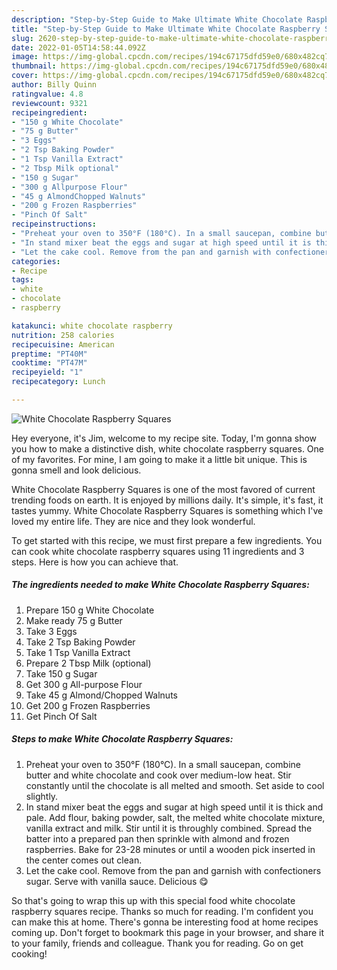 ```yaml
---
description: "Step-by-Step Guide to Make Ultimate White Chocolate Raspberry Squares"
title: "Step-by-Step Guide to Make Ultimate White Chocolate Raspberry Squares"
slug: 2620-step-by-step-guide-to-make-ultimate-white-chocolate-raspberry-squares
date: 2022-01-05T14:58:44.092Z
image: https://img-global.cpcdn.com/recipes/194c67175dfd59e0/680x482cq70/white-chocolate-raspberry-squares-recipe-main-photo.jpg
thumbnail: https://img-global.cpcdn.com/recipes/194c67175dfd59e0/680x482cq70/white-chocolate-raspberry-squares-recipe-main-photo.jpg
cover: https://img-global.cpcdn.com/recipes/194c67175dfd59e0/680x482cq70/white-chocolate-raspberry-squares-recipe-main-photo.jpg
author: Billy Quinn
ratingvalue: 4.8
reviewcount: 9321
recipeingredient:
- "150 g White Chocolate"
- "75 g Butter"
- "3 Eggs"
- "2 Tsp Baking Powder"
- "1 Tsp Vanilla Extract"
- "2 Tbsp Milk optional"
- "150 g Sugar"
- "300 g Allpurpose Flour"
- "45 g AlmondChopped Walnuts"
- "200 g Frozen Raspberries"
- "Pinch Of Salt"
recipeinstructions:
- "Preheat your oven to 350°F (180°C). In a small saucepan, combine butter and white chocolate and cook over medium-low heat. Stir constantly until the chocolate is all melted and smooth. Set aside to cool slightly."
- "In stand mixer beat the eggs and sugar at high speed until it is thick and pale. Add flour, baking powder, salt, the melted white chocolate mixture, vanilla extract and milk. Stir until it is throughly combined. Spread the batter into a prepared pan then sprinkle with almond and frozen raspberries. Bake for 23-28 minutes or until a wooden pick inserted in the center comes out clean."
- "Let the cake cool. Remove from the pan and garnish with confectioners sugar. Serve with vanilla sauce. Delicious 😋"
categories:
- Recipe
tags:
- white
- chocolate
- raspberry

katakunci: white chocolate raspberry 
nutrition: 258 calories
recipecuisine: American
preptime: "PT40M"
cooktime: "PT47M"
recipeyield: "1"
recipecategory: Lunch

---
```



![White Chocolate Raspberry Squares](https://img-global.cpcdn.com/recipes/194c67175dfd59e0/680x482cq70/white-chocolate-raspberry-squares-recipe-main-photo.jpg)

Hey everyone, it's Jim, welcome to my recipe site. Today, I'm gonna show you how to make a distinctive dish, white chocolate raspberry squares. One of my favorites. For mine, I am going to make it a little bit unique. This is gonna smell and look delicious.

White Chocolate Raspberry Squares is one of the most favored of current trending foods on earth. It is enjoyed by millions daily. It's simple, it's fast, it tastes yummy. White Chocolate Raspberry Squares is something which I've loved my entire life. They are nice and they look wonderful.




To get started with this recipe, we must first prepare a few ingredients. You can cook white chocolate raspberry squares using 11 ingredients and 3 steps. Here is how you can achieve that.

<!--inarticleads1-->

##### The ingredients needed to make White Chocolate Raspberry Squares:

1. Prepare 150 g White Chocolate
1. Make ready 75 g Butter
1. Take 3 Eggs
1. Take 2 Tsp Baking Powder
1. Take 1 Tsp Vanilla Extract
1. Prepare 2 Tbsp Milk (optional)
1. Take 150 g Sugar
1. Get 300 g All-purpose Flour
1. Take 45 g Almond/Chopped Walnuts
1. Get 200 g Frozen Raspberries
1. Get Pinch Of Salt




<!--inarticleads2-->

##### Steps to make White Chocolate Raspberry Squares:

1. Preheat your oven to 350°F (180°C). In a small saucepan, combine butter and white chocolate and cook over medium-low heat. Stir constantly until the chocolate is all melted and smooth. Set aside to cool slightly.
1. In stand mixer beat the eggs and sugar at high speed until it is thick and pale. Add flour, baking powder, salt, the melted white chocolate mixture, vanilla extract and milk. Stir until it is throughly combined. Spread the batter into a prepared pan then sprinkle with almond and frozen raspberries. Bake for 23-28 minutes or until a wooden pick inserted in the center comes out clean.
1. Let the cake cool. Remove from the pan and garnish with confectioners sugar. Serve with vanilla sauce. Delicious 😋




So that's going to wrap this up with this special food white chocolate raspberry squares recipe. Thanks so much for reading. I'm confident you can make this at home. There's gonna be interesting food at home recipes coming up. Don't forget to bookmark this page in your browser, and share it to your family, friends and colleague. Thank you for reading. Go on get cooking!
